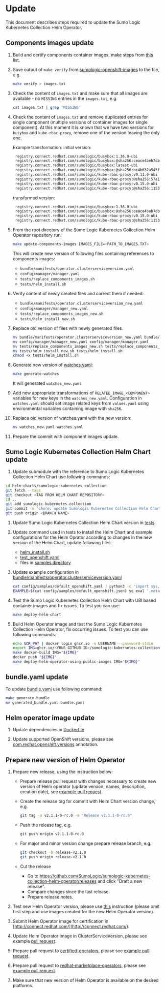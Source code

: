 # Update

This document describes steps required to update the Sumo Logic Kubernetes Collection Helm Operator.

## Components images update

1. Build and certify components container images, make steps from [this][container_cerification] list.

1. Save output of `make verify` from [sumologic-openshift-images][sumologic-openshift-images] to the file, e.g.

   ```bash
   make verify > images.txt
   ```

1. Check the content of `images.txt` and make sure that all images are available - no `MISSING` entries in the `images.txt`, e.g.

   ```bash
   cat images.txt | grep 'MISSING'
   ```

1. Check the content of `images.txt` and remove duplicated entries for single component (multiple versions of container images for single component).
   At this moment it is known that we have two versions for `busybox` and `kube-rbac-proxy`, remove one of the version leaving the only one.

   Example transformation:
   initial version:

   ```txt
    registry.connect.redhat.com/sumologic/busybox:1.36.0-ubi
    registry.connect.redhat.com/sumologic/busybox:@sha256:ceace4beb7db070ae30589a7ef11d68b0435916d6220abccac9396618c2514ed
    registry.connect.redhat.com/sumologic/busybox:latest-ubi
    registry.connect.redhat.com/sumologic/busybox:@sha256:bc4b632a545fb8b797aa99d1e7cee8c042332c7cc849df30c945a8a7bd9f6c3a
    registry.connect.redhat.com/sumologic/kube-rbac-proxy:v0.11.0-ubi
    registry.connect.redhat.com/sumologic/kube-rbac-proxy:@sha256:57a1e908005bd7ba6007bdf08db5a14fc71a467f80ebfd7de22b83ae80d325e7
    registry.connect.redhat.com/sumologic/kube-rbac-proxy:v0.15.0-ubi
    registry.connect.redhat.com/sumologic/kube-rbac-proxy:@sha256:1153a4592746b05e019bde4d818d176ff9350c013f84d49829032540de882841
   ```

   transformed version:

   ```txt
    registry.connect.redhat.com/sumologic/busybox:1.36.0-ubi
    registry.connect.redhat.com/sumologic/busybox:@sha256:ceace4beb7db070ae30589a7ef11d68b0435916d6220abccac9396618c2514ed
    registry.connect.redhat.com/sumologic/kube-rbac-proxy:v0.15.0-ubi
    registry.connect.redhat.com/sumologic/kube-rbac-proxy:@sha256:1153a4592746b05e019bde4d818d176ff9350c013f84d49829032540de882841
   ```

1. From the root directory of the Sumo Logic Kubernetes Collection Helm Operator repository run:

   ```bash
   make update-components-images IMAGES_FILE=<PATH_TO_IMAGES.TXT> 
   ```

   This will create new version of following files containing references to components images:
    - `bundle/manifests/operator.clusterserviceversion.yaml`
    - `config/manager/manager.yaml`
    - `tests/replace_components_images.sh`
    - `tests/helm_install.sh`

1. Verify content of newly created files and correct them if needed:
    - `bundle/manifests/operator.clusterserviceversion_new.yaml`
    - `config/manager/manager_new.yaml`
    - `tests/replace_components_images_new.sh`
    - `tests/helm_install_new.sh`

1. Replace old version of files with newly generated files.

   ```bash
   mv bundle/manifests/operator.clusterserviceversion_new.yaml bundle/manifests/operator.clusterserviceversion.yaml
   mv config/manager/manager_new.yaml config/manager/manager.yaml
   mv tests/replace_components_images_new.sh tests/replace_components_images.sh
   mv tests/helm_install_new.sh tests/helm_install.sh
   chmod +x tests/helm_install.sh
   ```

1. Generate new version of [watches.yaml][watches.yaml]:

   ```bash
   make generate-watches
   ```

   It will generated `watches_new.yaml`

1. Add new appropriate transformations of `RELATED_IMAGE_<COMPONENT>` variables for new keys in the `watches_new.yaml`.
   Configuration in `watches.yaml` should set image related keys from `values.yaml` using environmental variables containing image with `sha256`.

1. Replace old version of watches.yaml with the new version:

   ```bash
   mv watches_new.yaml watches.yaml
   ```

1. Prepare the commit with component images update.

[container_cerification]: https://github.com/SumoLogic/sumologic-openshift-images/blob/main/README.md#container-certification
[sumologic-openshift-images]: https://github.com/SumoLogic/sumologic-openshift-images
[watches.yaml]: https://github.com/SumoLogic/sumologic-kubernetes-collection-helm-operator/blob/main/watches.yaml

## Sumo Logic Kubernetes Collection Helm Chart update

 1. Update submodule with the reference to Sumo Logic Kubernetes Collection Helm Chart use following commands:

   ```bash
   cd helm-charts/sumologic-kubernetes-collection
   git fetch --tags
   git checkout <TAG FROM HELM CHART REPOSITORY>
   cd ..
   git add sumologic-kubernetes-collection
   git commit -m "chore: update Sumologic Kubernetes Collection Helm Chart to <HELM CHART VERSION>"
   git push origin <BRANCH NAME>
   ```

1. Update Sumo Logic Kubernetes Collection Helm Chart version in [tests](https://github.com/SumoLogic/sumologic-kubernetes-collection-helm-operator/tree/main/tests).
1. Update command used in tests to install the Helm Chart and example configurations for the Helm Oprator according to changes in the new version of the Helm Chart, update following files:

   - [helm_install.sh](https://github.com/SumoLogic/sumologic-kubernetes-collection-helm-operator/blob/main/tests/helm_install.sh)
   - [test_openshift.yaml](https://github.com/SumoLogic/sumologic-kubernetes-collection-helm-operator/blob/main/tests/test_openshift.yaml)
   - files in [samples directory](https://github.com/SumoLogic/sumologic-kubernetes-collection-helm-operator/tree/main/config/samples)
1. Update example configuration in [bundle/manifests/operator.clusterserviceversion.yaml](https://github.com/SumoLogic/sumologic-kubernetes-collection-helm-operator/blob/main/bundle/manifests/operator.clusterserviceversion.yaml)

   ```bash
   cat config/samples/default_openshift.yaml | python3 -c 'import sys, yaml, json; json.dump([yaml.safe_load(sys.stdin)], sys.stdout, indent=4)' > config/samples/default_openshift.json
   EXAMPLE=$(cat config/samples/default_openshift.json) yq eval '.metadata.annotations.alm-examples |= strenv(EXAMPLE)' -P -i bundle/manifests/operator.clusterserviceversion.yaml
   ```

1. Test the Sumo Logic Kubernetes Collection Helm Chart with UBI based container images and fix issues.
   To test you can use:

   ```bash
   make deploy-helm-chart
   ```

1. Build Helm Operator image and test the Sumo Logic Kubernetes Collection Helm Operator, fix occurring issues.
   To test you can use following commands:

   ```bash
   echo $CR_PAT | docker login ghcr.io -u USERNAME --password-stdin
   export IMG=ghcr.io/<YOUR GITHUB ID>/sumologic-kubernetes-collection-helm-operator:<IMAGE TAG>
   make docker-build IMG="${IMG}"
   docker push "${IMG}"
   make deploy-helm-operator-using-public-images IMG="${IMG}"
   ```

## bundle.yaml update

To update [bundle.yaml](https://github.com/SumoLogic/sumologic-kubernetes-collection-helm-operator/blob/main/bundle.yaml) use following command:

```bash
make generate-bundle
mv generated_bundle.yaml bundle.yaml 
```

## Helm operator image update

1. Update dependencies in [Dockerfile](https://github.com/SumoLogic/sumologic-kubernetes-collection-helm-operator/blob/main/Dockerfile)

1. Update supported OpenShift versions, please see [com.redhat.openshift.versions](https://github.com/SumoLogic/sumologic-kubernetes-collection-helm-operator/blob/315922c7b75d2359c674505833da40c25aa5aae3/bundle/metadata/annotations.yaml#L18) annotation.

## Prepare new version of Helm Operator

1. Prepare new release, using the instruction below:

   - Prepare release pull request with changes necessary to create new version of Helm operator
      (update version, names, description, creation date),
      see [example pull request](https://github.com/SumoLogic/sumologic-kubernetes-collection-helm-operator/pull/35).

   - Create the release tag for commit with Helm Chart version change, e.g.

      ```bash
      git tag -a v2.1.1-0-rc.0 -m "Release v2.1.1-0-rc.0"
      ```

   - Push the release tag, e.g.

      ```bash
      git push origin v2.1.1-0-rc.0
      ```

   - For major and minor version change prepare release branch, e.g.

       ```bash
       git checkout -b release-v2.1.0
       git push origin release-v2.1.0
       ```

   - Cut the release
      - Go to https://github.com/SumoLogic/sumologic-kubernetes-collection-helm-operator/releases and click "Draft a new release".
      - Compare changes since the last release.
      - Prepare release notes.

1. Test new Helm Operator version, please use [this](https://github.com/SumoLogic/sumologic-kubernetes-collection-helm-operator/blob/main/docs/dev/test.md) instruction (please omit first step and use images created for the new Helm Operator version).

1. Submit Helm Operator image for certification in [http://connect.redhat.com/](http://connect.redhat.com/).

1. Update Helm Operator image in ClusterServiceVersion, please see example [pull request](https://github.com/SumoLogic/sumologic-kubernetes-collection-helm-operator/pull/129).

1. Prepare pull request to [certified-operators](https://github.com/redhat-openshift-ecosystem/certified-operators), please see [example pull request](https://github.com/redhat-openshift-ecosystem/certified-operators/pull/2754).

1. Prepare pull request to [redhat-marketplace-operators](https://github.com/redhat-openshift-ecosystem/redhat-marketplace-operators), please see [example pull request](https://github.com/redhat-openshift-ecosystem/redhat-marketplace-operators/pull/546).

1. Make sure that new version of Helm Operator is available on the desired platforms.
